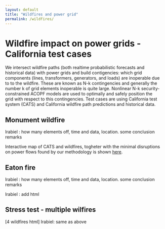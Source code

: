 ```yaml
---
layout: default
title: "Wildfires and power grid"
permalink: /wildfires/
---
```


# Wildfire impact on power grids - California test cases

We intersect wildfire paths (both realtime probabilistic forecasts and historical data) with power grids and build contigencies: which grid  components (lines, transformers, generators, and loads) are inoperable due to to the wildfire. These are known as N-k contingencies and generally the number k of grid elements inoperable is quite large. Nonlinear  N-k security-constrained ACOPF models are used to optimally and safely position the grid with respect to this contingencies. Test cases are using California test system (CATS) and California wildfire path predictions and historical data. 


## Monument wildfire

Irabiel : how many elements off, time and data, location. some conclusion remarks

Interactive map of CATS and wildfires, togheter with the minimal disruptions on power flows found by our methodology is shown <a href="{{ site.baseurl }}/wildfires/monument.html">here</a>.

## Eaton fire

Irabiel : how many elements off, time and data, location. some conclusion remarks

Irabiel : add html

## Stress test - multiple wilfires

[4 wildfires html] Irabiel: same as above